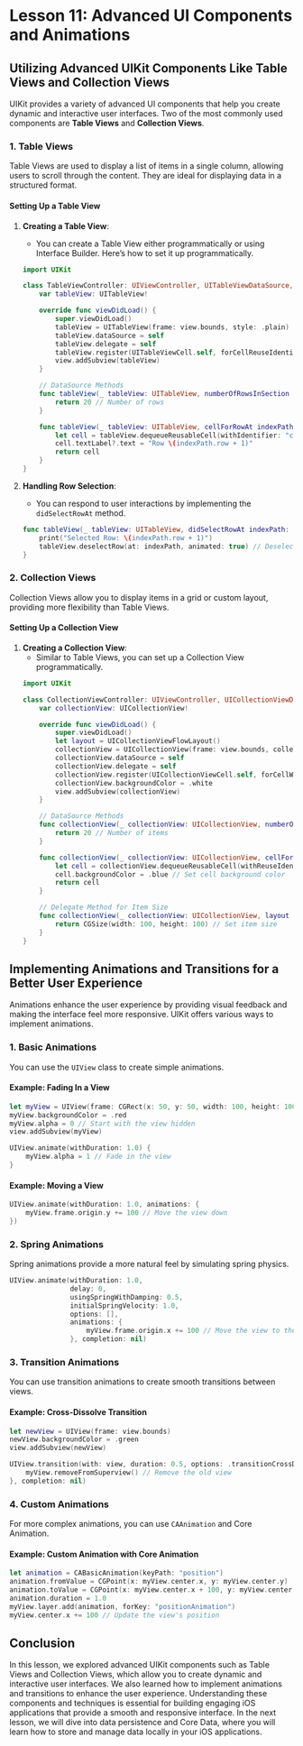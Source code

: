 # Lesson 11: Advanced UI Components and Animations

## Utilizing Advanced UIKit Components Like Table Views and Collection Views

UIKit provides a variety of advanced UI components that help you create dynamic and interactive user interfaces. Two of the most commonly used components are **Table Views** and **Collection Views**. 

### 1. Table Views

Table Views are used to display a list of items in a single column, allowing users to scroll through the content. They are ideal for displaying data in a structured format.

#### Setting Up a Table View

1. **Creating a Table View**:
   - You can create a Table View either programmatically or using Interface Builder. Here’s how to set it up programmatically.
   ```swift
   import UIKit

   class TableViewController: UIViewController, UITableViewDataSource, UITableViewDelegate {
       var tableView: UITableView!

       override func viewDidLoad() {
           super.viewDidLoad()
           tableView = UITableView(frame: view.bounds, style: .plain)
           tableView.dataSource = self
           tableView.delegate = self
           tableView.register(UITableViewCell.self, forCellReuseIdentifier: "cell")
           view.addSubview(tableView)
       }

       // DataSource Methods
       func tableView(_ tableView: UITableView, numberOfRowsInSection section: Int) -> Int {
           return 20 // Number of rows
       }

       func tableView(_ tableView: UITableView, cellForRowAt indexPath: IndexPath) -> UITableViewCell {
           let cell = tableView.dequeueReusableCell(withIdentifier: "cell", for: indexPath)
           cell.textLabel?.text = "Row \(indexPath.row + 1)"
           return cell
       }
   }
   ```

2. **Handling Row Selection**:
   - You can respond to user interactions by implementing the `didSelectRowAt` method.
   ```swift
   func tableView(_ tableView: UITableView, didSelectRowAt indexPath: IndexPath) {
       print("Selected Row: \(indexPath.row + 1)")
       tableView.deselectRow(at: indexPath, animated: true) // Deselect the row
   }
   ```

### 2. Collection Views

Collection Views allow you to display items in a grid or custom layout, providing more flexibility than Table Views.

#### Setting Up a Collection View

1. **Creating a Collection View**:
   - Similar to Table Views, you can set up a Collection View programmatically.
   ```swift
   import UIKit

   class CollectionViewController: UIViewController, UICollectionViewDataSource, UICollectionViewDelegateFlowLayout {
       var collectionView: UICollectionView!

       override func viewDidLoad() {
           super.viewDidLoad()
           let layout = UICollectionViewFlowLayout()
           collectionView = UICollectionView(frame: view.bounds, collectionViewLayout: layout)
           collectionView.dataSource = self
           collectionView.delegate = self
           collectionView.register(UICollectionViewCell.self, forCellWithReuseIdentifier: "cell")
           collectionView.backgroundColor = .white
           view.addSubview(collectionView)
       }

       // DataSource Methods
       func collectionView(_ collectionView: UICollectionView, numberOfItemsInSection section: Int) -> Int {
           return 20 // Number of items
       }

       func collectionView(_ collectionView: UICollectionView, cellForItemAt indexPath: IndexPath) -> UICollectionViewCell {
           let cell = collectionView.dequeueReusableCell(withReuseIdentifier: "cell", for: indexPath)
           cell.backgroundColor = .blue // Set cell background color
           return cell
       }

       // Delegate Method for Item Size
       func collectionView(_ collectionView: UICollectionView, layout collectionViewLayout: UICollectionViewLayout, sizeForItemAt indexPath: IndexPath) -> CGSize {
           return CGSize(width: 100, height: 100) // Set item size
       }
   }
   ```

## Implementing Animations and Transitions for a Better User Experience

Animations enhance the user experience by providing visual feedback and making the interface feel more responsive. UIKit offers various ways to implement animations.

### 1. Basic Animations

You can use the `UIView` class to create simple animations.

#### Example: Fading In a View

```swift
let myView = UIView(frame: CGRect(x: 50, y: 50, width: 100, height: 100))
myView.backgroundColor = .red
myView.alpha = 0 // Start with the view hidden
view.addSubview(myView)

UIView.animate(withDuration: 1.0) {
    myView.alpha = 1 // Fade in the view
}
```

#### Example: Moving a View

```swift
UIView.animate(withDuration: 1.0, animations: {
    myView.frame.origin.y += 100 // Move the view down
})
```

### 2. Spring Animations

Spring animations provide a more natural feel by simulating spring physics.

```swift
UIView.animate(withDuration: 1.0,
               delay: 0,
               usingSpringWithDamping: 0.5,
               initialSpringVelocity: 1.0,
               options: [],
               animations: {
                   myView.frame.origin.x += 100 // Move the view to the right
               }, completion: nil)
```

### 3. Transition Animations

You can use transition animations to create smooth transitions between views.

#### Example: Cross-Dissolve Transition

```swift
let newView = UIView(frame: view.bounds)
newView.backgroundColor = .green
view.addSubview(newView)

UIView.transition(with: view, duration: 0.5, options: .transitionCrossDissolve, animations: {
    myView.removeFromSuperview() // Remove the old view
}, completion: nil)
```

### 4. Custom Animations

For more complex animations, you can use `CAAnimation` and Core Animation.

#### Example: Custom Animation with Core Animation

```swift
let animation = CABasicAnimation(keyPath: "position")
animation.fromValue = CGPoint(x: myView.center.x, y: myView.center.y)
animation.toValue = CGPoint(x: myView.center.x + 100, y: myView.center.y)
animation.duration = 1.0
myView.layer.add(animation, forKey: "positionAnimation")
myView.center.x += 100 // Update the view's position
```

## Conclusion

In this lesson, we explored advanced UIKit components such as Table Views and Collection Views, which allow you to create dynamic and interactive user interfaces. We also learned how to implement animations and transitions to enhance the user experience. Understanding these components and techniques is essential for building engaging iOS applications that provide a smooth and responsive interface. In the next lesson, we will dive into data persistence and Core Data, where you will learn how to store and manage data locally in your iOS applications.